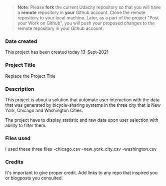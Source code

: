 >**Note**: Please **fork** the current Udacity repository so that you will have a **remote** repository in **your** Github account. Clone the remote repository to your local machine. Later, as a part of the project "Post your Work on Github", you will push your proposed changes to the remote repository in your Github account.

### Date created
This project has been created today 13-Sept-2021
### Project Title
Replace the Project Title

### Description
This project is about a solution that automate user interaction with the data that was generated by bicycle-sharing systems in the three city that is New York, Chicago and Washington Cities.

The project have to display statistic and raw data upon user selection with ability to filter them.

### Files used
I used these three files
    -chicago.csv
    -new_york_city.csv
    -washington.csv

### Credits
It's important to give proper credit. Add links to any repo that inspired you or blogposts you consulted.

